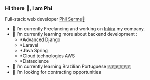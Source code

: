 ### Hi there 👋, I am Phi

Full-stack web developer
<a href="https://www.philserme.com/">Phil Serme🦁</a>


<ul>
<li> 🔭 I’m currently Freelancing and working on <a href="https://www.inkira.co/">Inkira</a> my company.</li>

<li> 🌱 I’m currently learning more about backend development :
<ul>
  <li>*Advanced Django</li>
  <li>*Laravel</li>
  <li>*Java Spring</li>
  <li>*Cloud technologies AWS</li>
  <li>*Datascience</li> 
</ul>
</li>
<li> 🌱 I’m currently learning Brazilian Portuguese 🇧🇷🇧🇷🇧🇷</li>
<li> 🤔 I’m looking for contracting opportunities</li> 
</ul>

